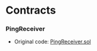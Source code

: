 # Contracts

### PingReceiver
- Original code: [PingReceiver.sol](https://github.com/0xPolygonHermez/code-examples/blob/main/pingPongExample/contracts/PingReceiver.sol)
